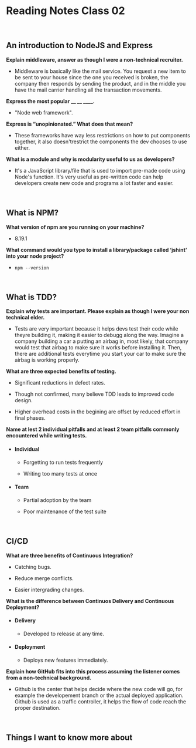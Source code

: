 # Reading Notes Class 02

<br>

## An introduction to NodeJS and Express

**Explain middleware, answer as though I were a non-technical recruiter.**

- Middleware is basically like the mail service. You request a new item to be sent to your house since the one you received is broken, the company then responds by sending the product, and in the middle you have the mail carrier handling all the transaction movements.

**Express the most popular __ __ ____.**

- "Node web framework".

**Express is “unopinionated.” What does that mean?**

- These frameworks have way less restrictions on how to put components together, it also doesn'trestrict the components the dev chooses to use either.

**What is a module and why is modularity useful to us as developers?**

- It's a JavaScript library/file that is used to import pre-made code using Node's function. It's very useful as pre-written code can help developers create new code and programs a lot faster and easier.

<br>

## What is NPM?

**What version of npm are you running on your machine?**

- 8.19.1

**What command would you type to install a library/package called ‘jshint’ into your node project?**

- <code>npm --version</code>

<br>

## What is TDD?

**Explain why tests are important. Please explain as though I were your non technical elder.**

- Tests are very important because it helps devs test their code while theyre building it, making it easier to debugg along the way. Imagine a company building a car a putting an airbag in, most likely, that company would test that airbag to make sure it works before installing it. Then, there are additional tests everytime you start your car to make sure the airbag is working properly.

**What are three expected benefits of testing.**

- Significant reductions in defect rates.

- Though not confirmed, many believe TDD leads to improved code design.

- Higher overhead costs in the begining are offset by reduced effort in final phases.

**Name at lest 2 individual pitfalls and at least 2 team pitfalls commonly encountered while writing tests.**

- #### Individual

  - Forgetting to run tests frequently

  - Writing too many tests at once

- #### Team

  - Partial adoption by the team

  - Poor maintenance of the test suite

<br>

## CI/CD

**What are three benefits of Continuous Integration?**

- Catching bugs.

- Reduce merge conflicts.

- Easier intergrading changes.

**What is the difference between Continuos Delivery and Continuous Deployment?**

- #### Delivery

  - Developed to release at any time.


- #### Deployment

  - Deploys new features immediately.


**Explain how GitHub fits into this process assuming the listener comes from a non-technical background.**

- Github is the center that helps decide where the new code will go, for example the developement branch or the actual deployed application. Github is used as a traffic controller, it helps the flow of code reach the proper destination.

<br>

## Things I want to know more about
